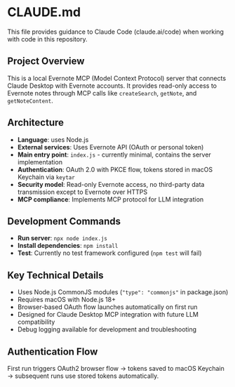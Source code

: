 # CLAUDE.md

This file provides guidance to Claude Code (claude.ai/code) when working with code in this repository.

## Project Overview

This is a local Evernote MCP (Model Context Protocol) server that connects Claude Desktop with Evernote accounts. It provides read-only access to Evernote notes through MCP calls like `createSearch`, `getNote`, and `getNoteContent`.

## Architecture

- **Language**: uses Node.js
- **External services**: Uses Evernote API (OAuth or personal token)
- **Main entry point**: `index.js` - currently minimal, contains the server implementation
- **Authentication**: OAuth 2.0 with PKCE flow, tokens stored in macOS Keychain via `keytar`
- **Security model**: Read-only Evernote access, no third-party data transmission except to Evernote over HTTPS
- **MCP compliance**: Implements MCP protocol for LLM integration

## Development Commands

- **Run server**: `npx node index.js`
- **Install dependencies**: `npm install`
- **Test**: Currently no test framework configured (`npm test` will fail)

## Key Technical Details

- Uses Node.js CommonJS modules (`"type": "commonjs"` in package.json)
- Requires macOS with Node.js 18+ 
- Browser-based OAuth flow launches automatically on first run
- Designed for Claude Desktop MCP integration with future LLM compatibility
- Debug logging available for development and troubleshooting

## Authentication Flow

First run triggers OAuth2 browser flow → tokens saved to macOS Keychain → subsequent runs use stored tokens automatically.